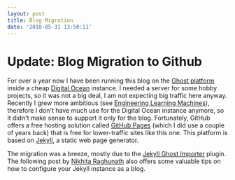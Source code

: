 ```yaml
---
layout: post
title: Blog Migration
date: '2018-05-31 13:50:11'
---
```


# Update: Blog Migration to Github

For over a year now I have been running this blog on the [Ghost platform](https://ghost.org/) inside a cheap [Digital Ocean](https://www.digitalocean.com/) instance. I needed a server for
some hobby projects, so it was not a big deal, I am not expecting big traffic here anyway. Recently I grew more ambitious (see [Engineering Learning Machines](https://www.engineering-learning-machines.com/)), therefore I don't have much use for the Digital Ocean instance anymore, so it didn't make sense to support it only for the blog. Fortunately, GitHub offers a free hosting solution called [GitHub Pages](https://pages.github.com/) (which I did use a couple of years back) that is free for lower-traffic sites like this one. This platform is based on [Jekyll](https://jekyllrb.com/), a static web page generator.

The migration was a breeze, mostly due to the [Jekyll Ghost Importer](https://github.com/eloyesp/jekyll_ghost_importer) plugin. The following post by [Nikhita Raghunath](https://nikhita.github.io/build-blog-using-github-jekyll) also
offers some valuable tips on how to configure your Jekyll instance as a blog.